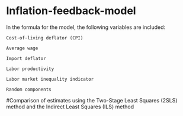 # Inflation-feedback-model
In the formula for the model, the following variables are included:

    Cost-of-living deflator (CPI)

    Average wage

    Import deflator

    Labor productivity

    Labor market inequality indicator

    Random components
#Comparison of estimates using the Two-Stage Least Squares (2SLS) method and the Indirect Least Squares (ILS) method
